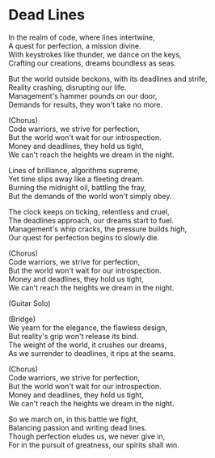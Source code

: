 # Dead Lines

In the realm of code, where lines intertwine, <br>
A quest for perfection, a mission divine. <br>
With keystrokes like thunder, we dance on the keys, <br>
Crafting our creations, dreams boundless as seas. <br>

But the world outside beckons, with its deadlines and strife, <br>
Reality crashing, disrupting our life. <br>
Management's hammer pounds on our door, <br>
Demands for results, they won't take no more. <br>

(Chorus) <br>
Code warriors, we strive for perfection, <br>
But the world won't wait for our introspection. <br>
Money and deadlines, they hold us tight, <br>
We can't reach the heights we dream in the night. <br>

Lines of brilliance, algorithms supreme, <br>
Yet time slips away like a fleeting dream. <br>
Burning the midnight oil, battling the fray, <br>
But the demands of the world won't simply obey. <br>

The clock keeps on ticking, relentless and cruel, <br>
The deadlines approach, our dreams start to fuel. <br>
Management's whip cracks, the pressure builds high, <br>
Our quest for perfection begins to slowly die. <br>

(Chorus) <br>
Code warriors, we strive for perfection, <br>
But the world won't wait for our introspection. <br>
Money and deadlines, they hold us tight, <br>
We can't reach the heights we dream in the night. <br>

(Guitar Solo) <br>

(Bridge) <br>
We yearn for the elegance, the flawless design, <br>
But reality's grip won't release its bind. <br>
The weight of the world, it crushes our dreams, <br>
As we surrender to deadlines, it rips at the seams. <br>

(Chorus) <br>
Code warriors, we strive for perfection, <br>
But the world won't wait for our introspection. <br>
Money and deadlines, they hold us tight, <br>
We can't reach the heights we dream in the night. <br>

So we march on, in this battle we fight, <br>
Balancing passion and writing dead lines. <br>
Though perfection eludes us, we never give in, <br>
For in the pursuit of greatness, our spirits shall win. <br>
